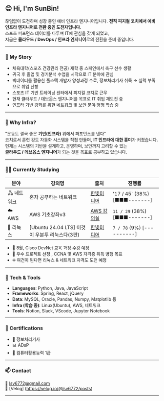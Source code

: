 ## 😊 Hi, I'm SunBin!

끊임없이 도전하며 성장 중인 예비 인프라 엔지니어입니다.
**전직 피지컬 코치에서 예비 인프라 엔지니어로 전환 중인 도전자입니다.**  
스포츠 퍼포먼스 데이터를 다루며 IT에 관심을 갖게 되었고,  
지금은 **클라우드 / DevOps / 인프라 엔지니어**로의 전환을 준비 중입니다. 

---

### 📖 My Story

- 체육대학(스포츠 건강관리 전공) 재학 중 스페인에서 축구 선수 생활  
- 귀국 후 졸업 및 경기분석 수업을 시작으로 IT 분야에 관심  
- 빅데이터를 활용한 풀스택 개발자 양성과정 수료, 정보처리기사 취득 → 실력 부족으로 취업 난항  
- 스포츠 IT 기반 트레이닝 센터에서 피지컬 코치로 근무  
- 현재 클라우드 / 데브옵스 엔지니어를 목표로 IT 취업 재도전 중  
- 인프라 기반 강화를 위한 네트워크 및 보안 분야 병행 학습 중

---

### 🎯 Why Infra?

"운동도 결국 좋은 **기반(인프라)** 위에서 퍼포먼스를 낸다"  
코치로서 훈련 강도 자동화 시스템을 직접 만들며, **IT 인프라에 대한 흥미**가 커졌습니다.  
현재는 시스템의 기반을 설계하고, 운영하며, 보안까지 고려할 수 있는  
**클라우드 / 데브옵스 엔지니어**가 되는 것을 목표로 공부하고 있습니다.

---

### 🧑‍💻 Currently Studying

| 분야 | 강의명 | 출처 | 진행률 |
|------|--------|------|--------|
| 🖧 네트워크 | 혼자 공부하는 네트워크 | [한빛미디어](https://www.youtube.com/playlist?list=PLVsNizTWUw7HfOCgvlfHIDPPo3TE-2iQM) | '17 / 45` (38%) [■■■-------] |
| ☁️ AWS | AWS 기초강좌v3 | [AWS 강의실](https://www.youtube.com/playlist?list=PLfth0bK2MgIYuFahPhXTpTomkwVx5Fl-v) | `11 / 29` (38%) [■■■-------] |
| 🐧 리눅스 | [Ubuntu 24.04 LTS] 이것이 우분투 리눅스다(3판) | [한빛미디어](https://www.youtube.com/playlist?list=PLVsNizTWUw7HAcyW6bma7trGJfiTSDA44) | `7 / 78` (9%) [----------] |



- 📌 8월, Cisco DevNet 교육 과정 수강 예정
- 🎯 우수 프로젝트 선정 , CCNA 및 AWS 자격증 취득 병행 목표
- ➕ 여건이 된다면 리눅스 & 네트워크 자격도 도전 예정

---

### 🧰 Tech & Tools

- **Languages**: Python, Java, JavaScript  
- **Frameworks**: Spring, React, jQuery  
- **Data**: MySQL, Oracle, Pandas, Numpy, Matplotlib 등  
- **Infra (학습 중)**: Linux(Ubuntu), AWS, 네트워크  
- **Tools**: Notion, Slack, VScode, Jupyter Notebook

---

### 🧾 Certifications

- 📜 정보처리기사  
- 📊 ADsP  
- 🧮 컴퓨터활용능력 1급  

---

### 📫 Contact

📧 lsv6772@gmail.com  
📌 [Velog] (https://velog.io/@lsv6772/posts)

---
